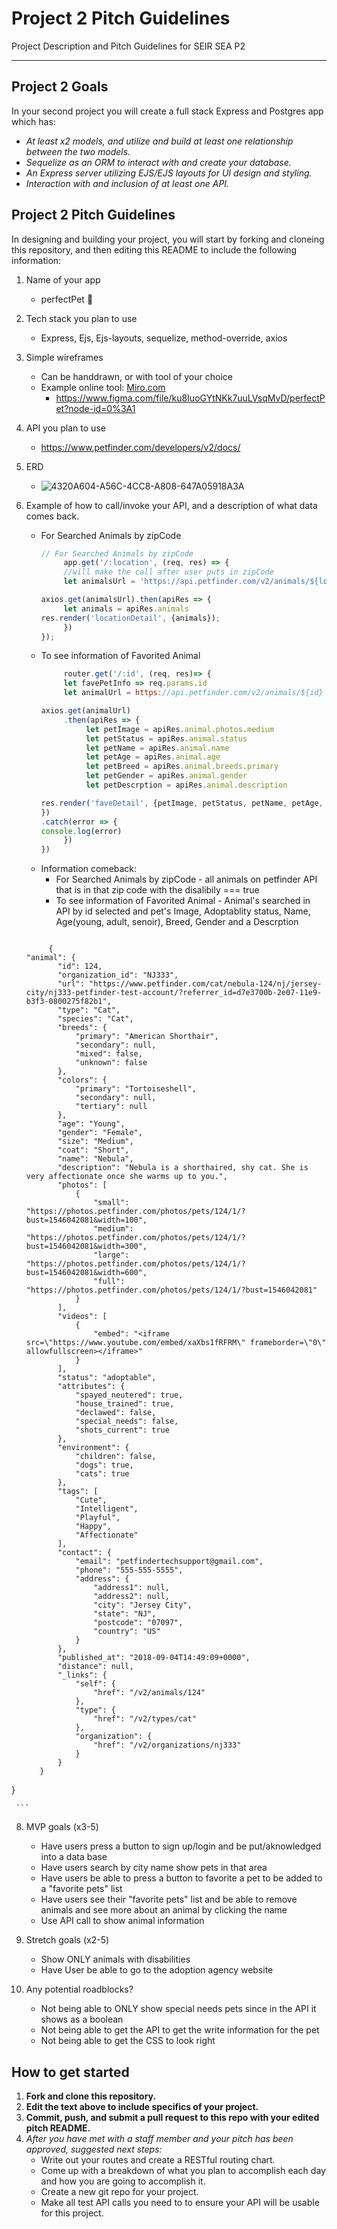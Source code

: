 # Project 2 Pitch Guidelines
Project Description and Pitch Guidelines for SEIR SEA P2

---
## Project 2 Goals

In your second project you will create a full stack Express and Postgres app which has:
- *At least x2 models, and utilize and build at least one relationship between the two models.*
- *Sequelize as an ORM to interact with and create your database.*
- *An Express server utilizing EJS/EJS layouts for UI design and styling.*
- *Interaction with and inclusion of at least one API.*

## Project 2 Pitch Guidelines

In designing and building your project, you will start by forking and cloneing this repository, and then editing this README to include the following information: 
1. Name of your app
     - perfectPet 🐶

2. Tech stack you plan to use
     - Express, Ejs, Ejs-layouts, sequelize, method-override, axios

3. Simple wireframes
     * Can be handdrawn, or with tool of your choice
     * Example online tool: [Miro.com](https://miro.com/)
          - https://www.figma.com/file/ku8IuoGYtNKk7uuLVsqMvD/perfectPet?node-id=0%3A1
          
5. API you plan to use
     - https://www.petfinder.com/developers/v2/docs/

6. ERD
    - ![4320A604-A56C-4CC8-A808-647A05918A3A](https://user-images.githubusercontent.com/78924263/141371472-aaa80b2c-c8a4-455d-af4e-8a9315b10482.jpeg)

7. Example of how to call/invoke your API, and a description of what data comes back.
     - For Searched Animals by zipCode
          ``` js
          // For Searched Animals by zipCode
               app.get('/:location', (req, res) => {
               //will make the call after user puts in zipCode
               let animalsUrl = 'https://api.petfinder.com/v2/animals/${location}';

          axios.get(animalsUrl).then(apiRes => {
               let animals = apiRes.animals
          res.render('locationDetail', {animals});
               })
          }); 
          ```
     - To see information of Favorited Animal
          ```js
               router.get('/:id', (req, res)=> {
               let favePetInfo => req.params.id 
               let animalUrl = https://api.petfinder.com/v2/animals/${id}

          axios.get(animalUrl)
               .then(apiRes => {
                    let petImage = apiRes.animal.photos.medium
                    let petStatus = apiRes.animal.status
                    let petName = apiRes.animal.name
                    let petAge = apiRes.animal.age
                    let petBreed = apiRes.animal.breeds.primary
                    let petGender = apiRes.animal.gender
                    let petDescrption = apiRes.animal.description

          res.render('faveDetail', {petImage, petStatus, petName, petAge, petBreed, petGender, petDescrption})
          })
          .catch(error => {
          console.log(error)
               })
          }) 

          ```
     - Information comeback:
          - For Searched Animals by zipCode - all animals on petfinder API that is in that zip code with the disalibily === true
          - To see information of Favorited Animal - Animal's searched in API by id selected and pet's Image, Adoptablity status, Name, Age(young, adult, senoir), Breed, Gender and a Descrption 
     
     ``` 

          {
    "animal": {
            "id": 124,
            "organization_id": "NJ333",
            "url": "https://www.petfinder.com/cat/nebula-124/nj/jersey-city/nj333-petfinder-test-account/?referrer_id=d7e3700b-2e07-11e9-b3f3-0800275f82b1",
            "type": "Cat",
            "species": "Cat",
            "breeds": {
                "primary": "American Shorthair",
                "secondary": null,
                "mixed": false,
                "unknown": false
            },
            "colors": {
                "primary": "Tortoiseshell",
                "secondary": null,
                "tertiary": null
            },
            "age": "Young",
            "gender": "Female",
            "size": "Medium",
            "coat": "Short",
            "name": "Nebula",
            "description": "Nebula is a shorthaired, shy cat. She is very affectionate once she warms up to you.",
            "photos": [
                {
                    "small": "https://photos.petfinder.com/photos/pets/124/1/?bust=1546042081&width=100",
                    "medium": "https://photos.petfinder.com/photos/pets/124/1/?bust=1546042081&width=300",
                    "large": "https://photos.petfinder.com/photos/pets/124/1/?bust=1546042081&width=600",
                    "full": "https://photos.petfinder.com/photos/pets/124/1/?bust=1546042081"
                }
            ],
            "videos": [
                {
                    "embed": "<iframe src=\"https://www.youtube.com/embed/xaXbs1fRFRM\" frameborder=\"0\" allowfullscreen></iframe>"
                }
            ],
            "status": "adoptable",
            "attributes": {
                "spayed_neutered": true,
                "house_trained": true,
                "declawed": false,
                "special_needs": false,
                "shots_current": true
            },
            "environment": {
                "children": false,
                "dogs": true,
                "cats": true
            },
            "tags": [
                "Cute",
                "Intelligent",
                "Playful",
                "Happy",
                "Affectionate"
            ],
            "contact": {
                "email": "petfindertechsupport@gmail.com",
                "phone": "555-555-5555",
                "address": {
                    "address1": null,
                    "address2": null,
                    "city": "Jersey City",
                    "state": "NJ",
                    "postcode": "07097",
                    "country": "US"
                }
            },
            "published_at": "2018-09-04T14:49:09+0000",
            "distance": null,
            "_links": {
                "self": {
                    "href": "/v2/animals/124"
                },
                "type": {
                    "href": "/v2/types/cat"
                },
                "organization": {
                    "href": "/v2/organizations/nj333"
                }
            }
        }
}

     ```

8. MVP goals (x3-5)
     - Have users press a button to sign up/login and be put/aknowledged into a data base
     - Have users search by city name show pets in that area
     - Have users be able to press a button to favorite a pet to be added to a "favorite pets" list
     - Have users see their "favorite pets" list and be able to remove animals and see more about an animal by clicking the name
     - Use API call to show animal information

9. Stretch goals (x2-5)
     - Show ONLY animals with disabilities
     - Have User be able to go to the adoption agency website

10. Any potential roadblocks?
     - Not being able to ONLY show special needs pets since in the API it shows as a boolean
     - Not being able to get the API to get the write information for the pet
     - Not being able to get the CSS to look right

## How to get started
1. **Fork and clone this repository.**
2. **Edit the text above to include specifics of your project.**
3. **Commit, push, and submit a pull request to this repo with your edited pitch README.**
4. *After you have met with a staff member and your pitch has been approved, suggested next steps:*
      * Write out your routes and create a RESTful routing chart.
      * Come up with a breakdown of what you plan to accomplish each day and how you are going to accomplish it.
      * Create a new git repo for your project. 
      * Make all test API calls you need to to ensure your API will be usable for this project. 
      





